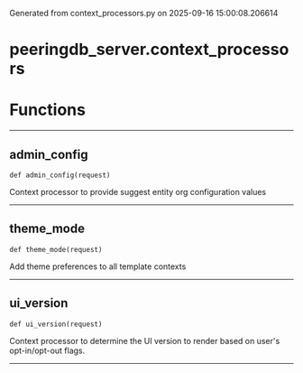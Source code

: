Generated from context_processors.py on 2025-09-16 15:00:08.206614

# peeringdb_server.context_processors

# Functions
---

## admin_config
`def admin_config(request)`

Context processor to provide suggest entity org configuration values

---
## theme_mode
`def theme_mode(request)`

Add theme preferences to all template contexts

---
## ui_version
`def ui_version(request)`

Context processor to determine the UI version to render
based on user's opt-in/opt-out flags.

---
